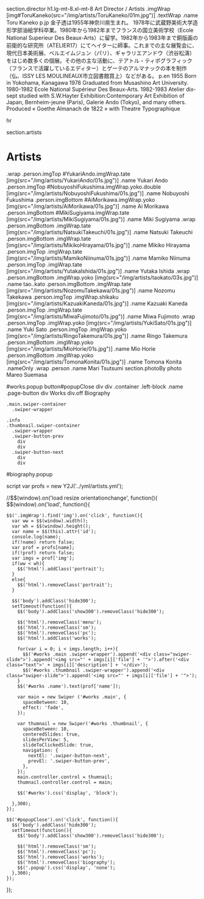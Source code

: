 section.director
  h1.lg-mt-8.xl-mt-8 Art Director / Artists
  .imgWrap [img#ToruKaneko(src="/img/artists/ToruKaneko/01m.jpg")]
  .textWrap
    .name Toru Kaneko
    p.jp 金子透は1955年神奈川県生まれ。  1978年に武蔵野美術大学造形学部油絵学科卒業。1980年から1982年までフランスの国立美術学校（Ecole National Superieur Des Beaux-Arts）に留学。1982年から1983年まで銅版画の前衛的な研究所（ATELIER17）にてヘイターに師事。これまでの主な展覧会に、現代日本美術展、ベルエイムジュン（パリ）、ギャラリエアンドウ（渋谷松濤）をはじめ数多くの個展。その他の主な活動に、テアトル・ティポグラフィック（フランスで活躍しているエディター）とゲーテのアルマナックの本を制作（仏、ISSY LES MOULINEAUX市立図書館買上）などがある。
    p.en 1955 Born in Yokohama, Kanagawa  1978 Graduated from Musashino Art University. 1980-1982 Ecole National Supérieur Des Beaux-Arts. 1982-1983 Atelier dix-sept studied with S.W.Hayter Exhibition:Contemporary Art Exhibition of Japan, Bernheim-jeune (Paris), Galerie Ando (Tokyo), and many others. Produced « Goethe Almanach de 1822 » with Theatre Typographique

hr

section.artists
  # Artists
  .wrap
    .person.imgTop
      #YukariAndo.imgWrap.tate [img(src="/img/artists/YukariAndo/01s.jpg")]
      .name Yukari Ando
    .person.imgTop
      #NobuyoshiFukushima.imgWrap.yoko.double [img(src="/img/artists/NobuyoshiFukushima/01s.jpg")]
      .name Nobuyoshi Fukushima
    .person.imgBottom
      #AiMorikawa.imgWrap.yoko [img(src="/img/artists/AiMorikawa/01s.jpg")]
      .name Ai Morikawa
    .person.imgBottom
      #MikiSugiyama.imgWrap.tate [img(src="/img/artists/MikiSugiyama/01s.jpg")]
      .name Miki Sugiyama
  .wrap
    .person.imgBottom
      .imgWrap.tate [img(src="/img/artists/NatsukiTakeuchi/01s.jpg")]
      .name Natsuki Takeuchi
    .person.imgBottom
      .imgWrap.tate [img(src="/img/artists/MikikoHirayama/01s.jpg")]
      .name Mikiko Hirayama
    .person.imgTop
      .imgWrap.tate [img(src="/img/artists/MamikoNiinuma/01s.jpg")]
      .name Mamiko Niinuma
    .person.imgTop
      .imgWrap.tate [img(src="/img/artists/YutakaIshida/01s.jpg")]
      .name Yutaka Ishida
  .wrap
    .person.imgBottom
      .imgWrap.yoko [img(src="/img/artists/taokato/03s.jpg")]
      .name tao..kato
    .person.imgBottom
      .imgWrap.tate [img(src="/img/artists/NozomuTakekawa/01s.jpg")]
      .name Nozomu Takekawa
    .person.imgTop
      .imgWrap.shikaku [img(src="/img/artists/KazuakiKaneda/01s.jpg")]
      .name Kazuaki Kaneda
    .person.imgTop
      .imgWrap.tate [img(src="/img/artists/MiwaFujimoto/01s.jpg")]
      .name Miwa Fujimoto
  .wrap
    .person.imgTop
      .imgWrap.yoko [img(src="/img/artists/YukiSato/01s.jpg")]
      .name Yuki Sato
    .person.imgTop
      .imgWrap.yoko [img(src="/img/artists/RingoTakemura/01s.jpg")]
      .name Ringo Takemura
    .person.imgBottom
      .imgWrap.yoko [img(src="/img/artists/MioHorie/01s.jpg")]
      .name Mio Horie
    .person.imgBottom
      .imgWrap.yoko [img(src="/img/artists/TomonaKonita/01s.jpg")]
      .name Tomona Konita
  .nameOnly
    .wrap
      .person
        .name Mari Tsutsumi
section.photoBy photo Mareo Suemasa
  

#works.popup
  button#popupClose
    div
    div
  .container
    .left-block
      .name
      .page-button
        div Works
        div.off Biography

    .main.swiper-container
      .swiper-wrapper

    .info
    .thumbnail.swiper-container
      .swiper-wrapper
      .swiper-button-prev
        div
        div
      .swiper-button-next
        div
        div

#biography.popup


script
  var profs = new Y2J('../yml/artists.yml');

  //$$(window).on('load resize orientationchange', function(){
  $$(window).on('load', function(){

    $$('.imgWrap').find('img').on('click', function(){
      var ww = $$(window).width();
      var wh = $$(window).height();
      var name = $$(this).attr('id');
      console.log(name);
      if(!name) return false;
      var prof = profs[name];
      if(!prof) return false;
      var imgs = prof['img'];
      if(ww < wh){
        $$('html').addClass('portrait');
      }
      else{
        $$('html').removeClass('portrait');
      }

      $$('body').addClass('hide300');
      setTimeout(function(){
        $$('body').addClass('show300').removeClass('hide300');

        $$('html').removeClass('menu');
        $$('html').removeClass('sm');
        $$('html').removeClass('pc');
        $$('html').addClass('works');

        for(var i = 0; i < imgs.length; i++){
          $$('#works .main .swiper-wrapper').append('<div class="swiper-slide">').append('<img src="' + imgs[i]['file'] + '">').after('<div class="text">' + imgs[i]['description'] + '</div>');
          $$('#works .thumbnail .swiper-wrapper').append('<div class="swiper-slide">').append('<img src="' + imgs[i]['file'] + '">');
        }
        $$('#works .name').text(prof['name']);

        var main = new Swiper ('#works .main', {
          spaceBetween: 10,
          effect: 'fade',
        });

        var thumnail = new Swiper('#works .thumbnail', {
          spaceBetween: 10,
          centeredSlides: true,
          slidesPerView: 5,
          slideToClickedSlide: true,
          navigation: {
            nextEl: '.swiper-button-next',
            prevEl: '.swiper-button-prev',
          },
        });
        main.controller.control = thumnail;
        thumnail.controller.control = main;

        $$('#works').css('display', 'block');

      },300);
    });

    $$('#popupClose').on('click', function(){
      $$('body').addClass('hide300');
      setTimeout(function(){
        $$('body').addClass('show300').removeClass('hide300');

        $$('html').removeClass('sm');
        $$('html').removeClass('pc');
        $$('html').removeClass('works');
        $$('html').removeClass('biography');
        $$('.popup').css('display', 'none');
      },300);
    });

  });




